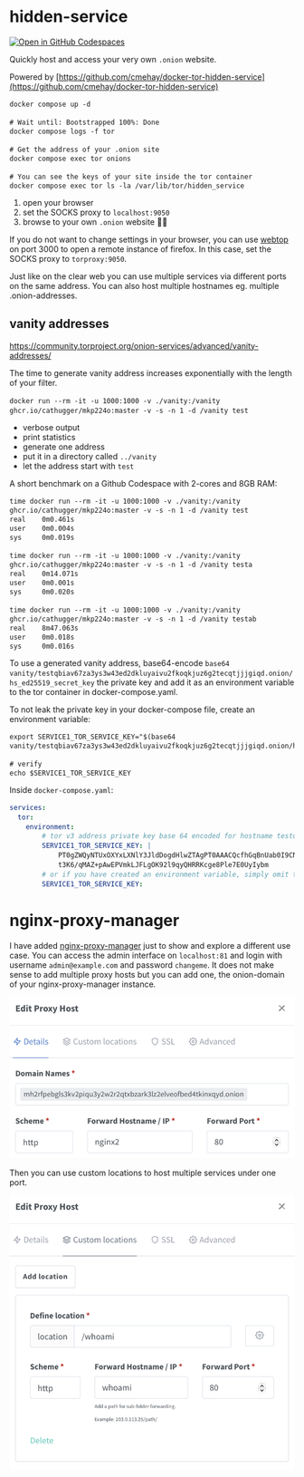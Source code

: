 # hidden-service

[![Open in GitHub Codespaces](https://github.com/codespaces/badge.svg)](https://codespaces.new/SimonHaas/hidden-service?quickstart=1)

Quickly host and access your very own `.onion` website.

Powered by [https://github.com/cmehay/docker-tor-hidden-service](https://github.com/cmehay/docker-tor-hidden-service)

``` shell
docker compose up -d

# Wait until: Bootstrapped 100%: Done
docker compose logs -f tor

# Get the address of your .onion site
docker compose exec tor onions

# You can see the keys of your site inside the tor container
docker compose exec tor ls -la /var/lib/tor/hidden_service
```

1. open your browser
2. set the SOCKS proxy to `localhost:9050`
3. browse to your own `.onion` website 🧅🚀

If you do not want to change settings in your browser, you can use [webtop](https://github.com/SimonHaas/webspace) on port 3000 to open a remote instance of firefox.
In this case, set the SOCKS proxy to `torproxy:9050`.

Just like on the clear web you can use multiple services via different ports on the same address.
You can also host multiple hostnames eg. multiple .onion-addresses.

## vanity addresses

https://community.torproject.org/onion-services/advanced/vanity-addresses/

The time to generate vanity address increases exponentially with the length of your filter.

`docker run --rm -it -u 1000:1000 -v ./vanity:/vanity ghcr.io/cathugger/mkp224o:master -v -s -n 1 -d /vanity test`
- verbose output
- print statistics
- generate one address
- put it in a directory called `../vanity`
- let the address start with `test`

A short benchmark on a Github Codespace with 2-cores and 8GB RAM:

``` shell
time docker run --rm -it -u 1000:1000 -v ./vanity:/vanity ghcr.io/cathugger/mkp224o:master -v -s -n 1 -d /vanity test
real    0m0.461s
user    0m0.004s
sys     0m0.019s

time docker run --rm -it -u 1000:1000 -v ./vanity:/vanity ghcr.io/cathugger/mkp224o:master -v -s -n 1 -d /vanity testa
real    0m14.071s
user    0m0.001s
sys     0m0.020s

time docker run --rm -it -u 1000:1000 -v ./vanity:/vanity ghcr.io/cathugger/mkp224o:master -v -s -n 1 -d /vanity testab
real    8m47.063s
user    0m0.018s
sys     0m0.016s
```

To use a generated vanity address, base64-encode `base64 vanity/testqbiav67za3ys3w43ed2dkluyaivu2fkoqkjuz6g2tecqtjjjgiqd.onion/hs_ed25519_secret_key` the private key and add it as an environment variable to the tor container in docker-compose.yaml.

To not leak the private key in your docker-compose file, create an environment variable:

``` shell
export SERVICE1_TOR_SERVICE_KEY="$(base64 vanity/testqbiav67za3ys3w43ed2dkluyaivu2fkoqkjuz6g2tecqtjjjgiqd.onion/hs_ed25519_secret_key)"

# verify
echo $SERVICE1_TOR_SERVICE_KEY
```

Inside `docker-compose.yaml`:

``` yaml
services:
  tor:
    environment:
        # tor v3 address private key base 64 encoded for hostname testqbiav67za3ys3w43ed2dkluyaivu2fkoqkjuz6g2tecqtjjjgiqd.onion:80
        SERVICE1_TOR_SERVICE_KEY: |
            PT0gZWQyNTUxOXYxLXNlY3JldDogdHlwZTAgPT0AAACQcfhGqBnUab0I9CNgOiHaVPsSr+cB0P7V
            t3K6/qMAZ+pAwEPVmkLJFLgOK92l9qyQHRRKcge8Ple7E0UyIybm
        # or if you have created an environment variable, simply omit the value
        SERVICE1_TOR_SERVICE_KEY:
```

# nginx-proxy-manager

I have added [nginx-proxy-manager](https://nginxproxymanager.com) just to show and explore a different use case.
You can access the admin interface on `localhost:81` and login with username `admin@example.com` and password `changeme`.
It does not make sense to add multiple proxy hosts but you can add one, the onion-domain of your nginx-proxy-manager instance.

![add proxy host](images/edit-proxy-host.png "add proxy host")

Then you can use custom locations to host multiple services under one port.

![add custom location](images/custom-location.png "add custom location")
